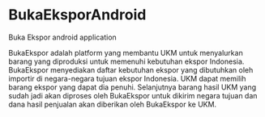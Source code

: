 # BukaEksporAndroid
Buka Ekspor android application

BukaEkspor adalah platform yang membantu UKM untuk menyalurkan barang yang diproduksi untuk memenuhi kebutuhan ekspor Indonesia. BukaEkspor menyediakan daftar kebutuhan ekspor yang dibutuhkan oleh importir di negara-negara tujuan ekspor Indonesia. UKM dapat memilih barang ekspor yang dapat dia penuhi. Selanjutnya barang hasil UKM yang sudah jadi akan diproses oleh BukaEkspor untuk dikirim negara tujuan dan dana hasil penjualan akan diberikan oleh BukaEkspor ke UKM.
